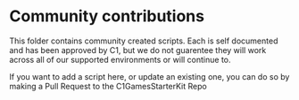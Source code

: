 # Community contributions

This folder contains community created scripts.
Each is self documented and has been approved by C1, but we do not guarentee
they will work across all of our supported environments or will continue to.

If you want to add a script here, or update an existing one, you can do so by making a Pull Request to the C1GamesStarterKit Repo
